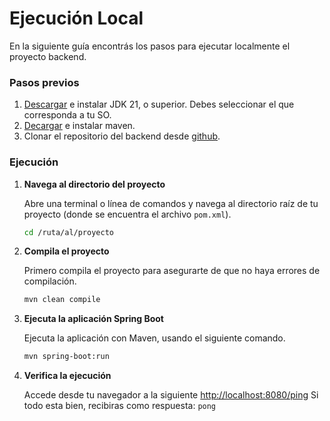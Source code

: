 # Ejecución Local

En la siguiente guía encontrás los pasos para ejecutar localmente el proyecto backend.

### Pasos previos
1. [Descargar](https://www.oracle.com/es/java/technologies/downloads/#java21) e instalar JDK 21, o superior. 
Debes seleccionar el que corresponda a tu SO.
2. [Decargar](https://maven.apache.org/download.cgi) e instalar maven.
3. Clonar el repositorio del backend desde [github](https://github.com/ucudal/Conaprole_BackEnd).

### Ejecución
1. **Navega al directorio del proyecto**
   
   Abre una terminal o línea de comandos y navega al directorio raíz de tu proyecto (donde se encuentra el archivo `pom.xml`).

   ```bash
   cd /ruta/al/proyecto
   ```

2. **Compila el proyecto**
   
   Primero compila el proyecto para asegurarte de que no haya errores de compilación.

   ```bash
   mvn clean compile
   ```

3. **Ejecuta la aplicación Spring Boot**

   Ejecuta la aplicación con Maven, usando el siguiente comando.

   ```bash
   mvn spring-boot:run
   ```
   
4. **Verifica la ejecución**

   Accede desde tu navegador a la siguiente [http://localhost:8080/ping](http://localhost:8080/ping)
   Si todo esta bien, recibiras como respuesta: `pong`